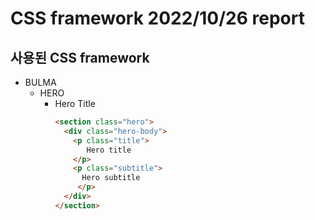 # CSS framework 2022/10/26 report

## 사용된 CSS framework
* BULMA    
  * HERO    
    * Hero Title     
      ```html  
      <section class="hero">
        <div class="hero-body">
          <p class="title">
             Hero title
          </p>
          <p class="subtitle">
            Hero subtitle
           </p>
        </div>
      </section>
      ```
